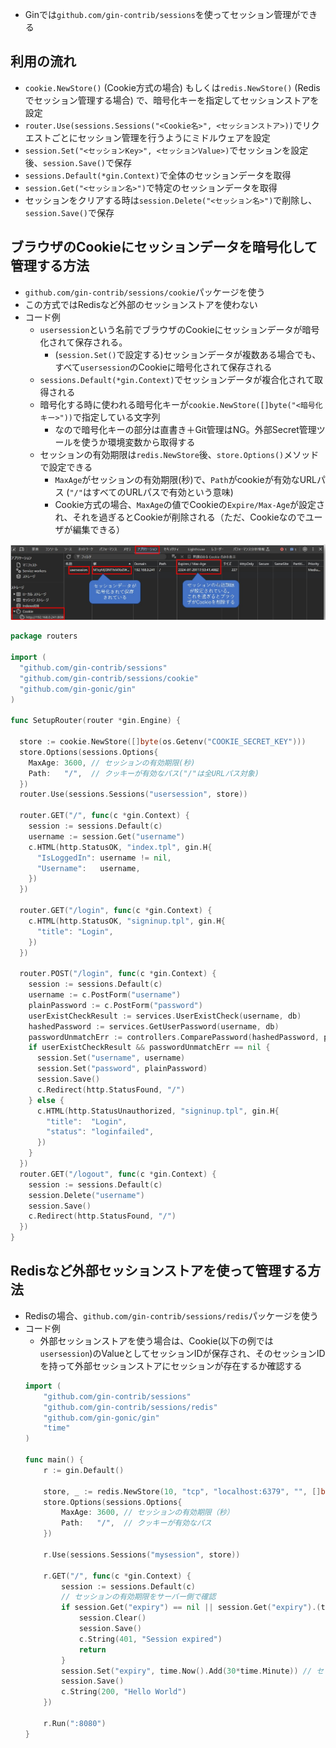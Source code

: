 - Ginでは`github.com/gin-contrib/sessions`を使ってセッション管理ができる

## 利用の流れ
- `cookie.NewStore()` (Cookie方式の場合) もしくは`redis.NewStore()` (Redisでセッション管理する場合) で、暗号化キーを指定してセッションストアを設定
- `router.Use(sessions.Sessions("<Cookie名>", <セッションストア>))`でリクエストごとにセッション管理を行うようにミドルウェアを設定
- `session.Set("<セッションKey>", <セッションValue>)`でセッションを設定後、`session.Save()`で保存
- `sessions.Default(*gin.Context)`で全体のセッションデータを取得
- `session.Get("<セッション名>")`で特定のセッションデータを取得
- セッションをクリアする時は`session.Delete("<セッション名>")`で削除し、`session.Save()`で保存

## ブラウザのCookieにセッションデータを暗号化して管理する方法
- `github.com/gin-contrib/sessions/cookie`パッケージを使う
- この方式ではRedisなど外部のセッションストアを使わない
- コード例  
  - `usersession`という名前でブラウザのCookieにセッションデータが暗号化されて保存される。
    - (`session.Set()`で設定する)セッションデータが複数ある場合でも、すべて`usersession`のCookieに暗号化されて保存される
  - `sessions.Default(*gin.Context)`でセッションデータが複合化されて取得される
  - 暗号化する時に使われる暗号化キーが`cookie.NewStore([]byte("<暗号化キー>"))`で指定している文字列
    - なので暗号化キーの部分は直書き＋Git管理はNG。外部Secret管理ツールを使うか環境変数から取得する
  - セッションの有効期限は`redis.NewStore`後、`store.Options()`メソッドで設定できる
    - `MaxAge`がセッションの有効期限(秒)で、`Path`がcookieが有効なURLパス (`"/"`はすべてのURLパスで有効という意味)
    - Cookie方式の場合、`MaxAge`の値でCookieの`Expire/Max-Age`が設定され、それを過ぎるとCookieが削除される（ただ、Cookieなのでユーザが編集できる）

![](./image/cookie.jpg)

  ```go
  package routers

  import (
    "github.com/gin-contrib/sessions"
    "github.com/gin-contrib/sessions/cookie"
    "github.com/gin-gonic/gin"
  )

  func SetupRouter(router *gin.Engine) {

    store := cookie.NewStore([]byte(os.Getenv("COOKIE_SECRET_KEY")))
    store.Options(sessions.Options{
      MaxAge: 3600, // セッションの有効期限(秒)
      Path:   "/",  // クッキーが有効なパス("/"は全URLパス対象)
    })
    router.Use(sessions.Sessions("usersession", store))

    router.GET("/", func(c *gin.Context) {
      session := sessions.Default(c)
      username := session.Get("username")
      c.HTML(http.StatusOK, "index.tpl", gin.H{
        "IsLoggedIn": username != nil,
        "Username":   username,
      })
    })

    router.GET("/login", func(c *gin.Context) {
      c.HTML(http.StatusOK, "signinup.tpl", gin.H{
        "title": "Login",
      })
    })

    router.POST("/login", func(c *gin.Context) {
      session := sessions.Default(c)
      username := c.PostForm("username")
      plainPassword := c.PostForm("password")
      userExistCheckResult := services.UserExistCheck(username, db)
      hashedPassword := services.GetUserPassword(username, db)
      passwordUnmatchErr := controllers.ComparePassword(hashedPassword, plainPassword)
      if userExistCheckResult && passwordUnmatchErr == nil {
        session.Set("username", username)
        session.Set("password", plainPassword)
        session.Save()
        c.Redirect(http.StatusFound, "/")
      } else {
        c.HTML(http.StatusUnauthorized, "signinup.tpl", gin.H{
          "title":  "Login",
          "status": "loginfailed",
        })
      }
    })
    router.GET("/logout", func(c *gin.Context) {
      session := sessions.Default(c)
      session.Delete("username")
      session.Save()
      c.Redirect(http.StatusFound, "/")
    })
  }
  ```

## Redisなど外部セッションストアを使って管理する方法
- Redisの場合、`github.com/gin-contrib/sessions/redis`パッケージを使う
- コード例  
  - 外部セッションストアを使う場合は、Cookie(以下の例では`usersession`)のValueとしてセッションIDが保存され、そのセッションIDを持って外部セッションストアにセッションが存在するか確認する
  ```go
  import (
      "github.com/gin-contrib/sessions"
      "github.com/gin-contrib/sessions/redis"
      "github.com/gin-gonic/gin"
      "time"
  )

  func main() {
      r := gin.Default()
      
      store, _ := redis.NewStore(10, "tcp", "localhost:6379", "", []byte("secret"))
      store.Options(sessions.Options{
          MaxAge: 3600, // セッションの有効期限（秒）
          Path:   "/",  // クッキーが有効なパス
      })

      r.Use(sessions.Sessions("mysession", store))

      r.GET("/", func(c *gin.Context) {
          session := sessions.Default(c)
          // セッションの有効期限をサーバー側で確認
          if session.Get("expiry") == nil || session.Get("expiry").(time.Time).Before(time.Now()) {
              session.Clear()
              session.Save()
              c.String(401, "Session expired")
              return
          }
          session.Set("expiry", time.Now().Add(30*time.Minute)) // セッションの有効期限を延長
          session.Save()
          c.String(200, "Hello World")
      })

      r.Run(":8080")
  }
  ```
